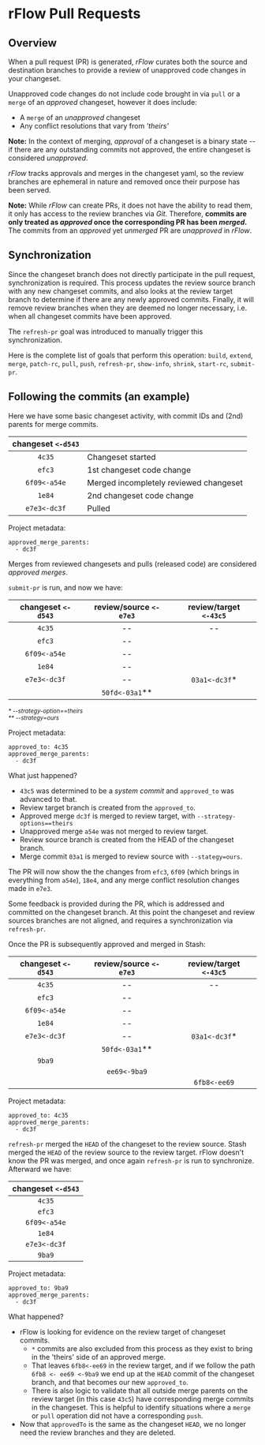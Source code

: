 # rFlow Pull Requests

## Overview

When a pull request (PR) is generated, _rFlow_ curates both the source and destination branches to provide a review of 
unapproved code changes in your changeset.  

Unapproved code changes do not include code brought in via `pull` or a `merge` of an _approved_ changeset, however it 
does include:
 * A `merge` of an _unapproved_ changeset 
 * Any conflict resolutions that vary from _'theirs'_ 

<b>Note:</b> In the context of merging, _approval_ of a changeset is a binary state -- if there are any outstanding 
commits not approved, the entire changeset is considered _unapproved_.

_rFlow_ tracks approvals and merges in the changeset yaml, so the review branches are ephemeral in nature and removed 
once their purpose has been served. 

<b>Note:</b> While _rFlow_ can create PRs, it does not have the ability to read them, it only has access to the review 
branches via _Git_.  Therefore, <b>commits are only treated as _approved_ once the corresponding PR has been 
_merged_.</b>  The commits from an _approved_ yet _unmerged_ PR are _unapproved_ in _rFlow_.

## Synchronization

Since the changeset branch does not directly participate in the pull request, synchronization is required.  This process 
updates the review source branch with any new changeset commits, and also looks at the review target branch to determine 
if there are any newly approved commits.  Finally, it will remove review branches when they are deemed no longer 
necessary, i.e. when all changeset commits have been approved.   

The `refresh-pr` goal was introduced to manually trigger this synchronization.  

Here is the complete list of goals that perform this operation: `build`, `extend`, `merge`, `patch-rc`, `pull`, `push`,
`refresh-pr`, `show-info`, `shrink`, `start-rc`, `submit-pr`.

## Following the commits (an example)

Here we have some basic changeset activity, with commit IDs and (2nd) parents for merge commits.

| changeset `<-d543` |                                        |  
| :----:             | :---                                   | 
| `4c35`             | Changeset started                      | 
| `efc3`             | 1st changeset code change              | 
| `6f09<-a54e`       | Merged incompletely reviewed changeset |   
| `1e84`             | 2nd changeset code change              |
| `e7e3<-dc3f`       | Pulled                                 |

Project metadata:

    approved_merge_parents:
      - dc3f

Merges from reviewed changesets and pulls (released code) are considered _approved merges_.

`submit-pr` is run, and now we have:

| changeset `<-d543` | review/source `<-e7e3` | review/target `<-43c5` | 
| :----:             | :---:                  | :----:                 | 
| `4c35`             | --                     | --                     | 
| `efc3`             | --                     |                        |
| `6f09<-a54e`       | --                     |                        |
| `1e84`             | --                     |                        |
| `e7e3<-dc3f`       | --                     | `03a1<-dc3f`*          |
|                    | `50fd<-03a1`**         |                        |
<sup>_* --strategy-option==theirs_  
_** --strategy=ours_</sup>

Project metadata:

    approved_to: 4c35
    approved_merge_parents:
      - dc3f


What just happened?
* `43c5` was determined to be a _system commit_ and `approved_to` was advanced to that.
* Review target branch is created from the `approved_to`.
* Approved merge `dc3f` is merged to review target, with `--strategy-options==theirs`
* Unapproved merge `a54e` was not merged to review target.
* Review source branch is created from the HEAD of the changeset branch.
* Merge commit `03a1` is merged to review source with `--stategy=ours`.

The PR will now show the the changes from `efc3`, `6f09` (which brings in everything from `a54e`), `18e4`, and any merge 
conflict resolution changes made in `e7e3`.

Some feedback is provided during the PR, which is addressed and committed on the changeset branch.  At this point the 
changeset and review sources branches are not aligned, and requires a synchronization via `refresh-pr`.   

Once the PR is subsequently approved and merged in Stash: 

| changeset `<-d543` | review/source `<-e7e3` | review/target `<-43c5` | 
| :----:             | :---:                  | :----:                 | 
| `4c35`             | --                     | --                     | 
| `efc3`             | --                     |                        |
| `6f09<-a54e`       | --                     |                        |
| `1e84`             | --                     |                        |
| `e7e3<-dc3f`       | --                     | `03a1<-dc3f`*          |
|                    | `50fd<-03a1`**         |                        |
| `9ba9`             |                        |                        |
|                    | `ee69<-9ba9`           |                        |
|                    |                        | `6fb8<-ee69`           |

Project metadata:

    approved_to: 4c35
    approved_merge_parents:
      - dc3f

`refresh-pr` merged the `HEAD` of the changeset to the review source.  Stash merged the `HEAD` of the review source to 
the review target.  rFlow doesn't know the PR was merged, and once again `refresh-pr` is run to synchronize. Afterward 
we have:

| changeset `<-d543` | 
| :----:             | 
| `4c35`             |
| `efc3`             | 
| `6f09<-a54e`       | 
| `1e84`             | 
| `e7e3<-dc3f`       |
| `9ba9`             | 

Project metadata:

    approved_to: 9ba9
    approved_merge_parents:
      - dc3f

What happened?
* rFlow is looking for evidence on the review target of changeset commits.
    * `*` commits are also excluded from this process as they exist to bring in the 'theirs' side of an approved merge.
    * That leaves `6fb8<-ee69` in the review target, and if we follow the path `6fb8 <- ee69 <-9ba9` we end up at the 
    `HEAD` commit of the changeset branch, and that becomes our new `approved_to`.
    * There is also logic to validate that all outside merge parents on the review target (in this case `43c5`) have 
    corresponding merge commits in the changeset. This is helpful to identify situations where a `merge` or `pull` 
    operation did not have a corresponding `push`.  
* Now that `approvedTo` is the same as the changeset `HEAD`, we no longer need the review branches and they are deleted.